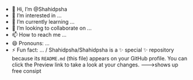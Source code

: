 - 👋 Hi, I’m @Shahidpsha
- 👀 I’m interested in ...
- 🌱 I’m currently learning ...
- 💞️ I’m looking to collaborate on ...
- 📫 How to reach me ...
- 😄 Pronouns: ...
- ⚡ Fun fact: ...
/
Shahidpsha/Shahidpsha is a ✨ special ✨ repository because its `README.md` (this file) appears on your GitHub profile.
You can click the Preview link to take a look at your changes.
--->shows up
  free consipt
  
